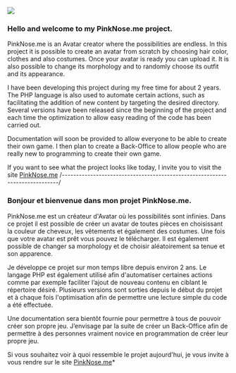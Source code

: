 ![](https://pinknose.me/Opengraph.png)

### Hello and welcome to my PinkNose.me project.

PinkNose.me is an Avatar creator where the possibilities are endless. In this project it is possible to create an avatar from scratch by choosing hair color, clothes and also costumes. Once your avatar is ready you can upload it. It is also possible to change its morphology and to randomly choose its outfit and its appearance.

I have been developing this project during my free time for about 2 years. The PHP language is also used to automate certain actions, such as facilitating the addition of new content by targeting the desired directory.
Several versions have been released since the beginning of the project and each time the optimization to allow easy reading of the code has been carried out.

Documentation will soon be provided to allow everyone to be able to create their own game. I then plan to create a Back-Office to allow people who are really new to programming to create their own game.

If you want to see what the project looks like today, I invite you to visit the site [PinkNose.me](https://PinkNose.me "PinkNose.me")
/*----------------------------------------------------------------------------*/
###  Bonjour et bienvenue dans mon projet PinkNose.me. 

PinkNose.me est un créateur d'Avatar où les possibilités sont infinies. Dans ce projet il est possible de créer un avatar de toutes pièces en choisissant la couleur de cheveux, les vêtements et également des costumes. Une fois que votre avatar est prêt vous pouvez le télécharger. Il est également possible de changer sa morphology et de choisir aléatoirement sa tenue et son apparence.

Je développe ce projet sur mon temps libre depuis environ 2 ans. Le langage PHP est également utilisé afin d'automatiser certaines actions comme par exemple faciliter l’ajout de nouveau contenu en ciblant le répertoire désiré.
Plusieurs versions sont sorties depuis le début du projet et à chaque fois l'optimisation afin de permettre une lecture simple du code a été effectuée. 

Une documentation sera bientôt fournie pour permettre à tous de pouvoir créer son propre jeu. J’envisage par la suite de créer un Back-Office afin de permettre à des personnes vraiment novice en programmation de créer leur propre jeu.

Si vous souhaitez voir à quoi ressemble le projet aujourd'hui, je vous invite à vous rendre sur le site [PinkNose.me](https://PinkNose.me "PinkNose.me")*